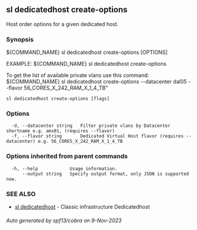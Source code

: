 ## sl dedicatedhost create-options

Host order options for a given dedicated host.

### Synopsis

${COMMAND_NAME} sl dedicatedhost create-options [OPTIONS]

EXAMPLE:
   ${COMMAND_NAME} sl dedicatedhost create-options

   To get the list of available private vlans use this command: ${COMMAND_NAME} sl dedicatedhost create-options --datacenter dal05 --flavor 56_CORES_X_242_RAM_X_1_4_TB"

```
sl dedicatedhost create-options [flags]
```

### Options

```
  -d, --datacenter string   Filter private vlans by Datacenter shortname e.g. ams01, (requires --flavor)
  -f, --flavor string       Dedicated Virtual Host flavor (requires --datacenter) e.g. 56_CORES_X_242_RAM_X_1_4_TB
```

### Options inherited from parent commands

```
  -h, --help            Usage information.
      --output string   Specify output format, only JSON is supported now.
```

### SEE ALSO

* [sl dedicatedhost](sl_dedicatedhost.md)	 - Classic infrastructure Dedicatedhost

###### Auto generated by spf13/cobra on 9-Nov-2023
